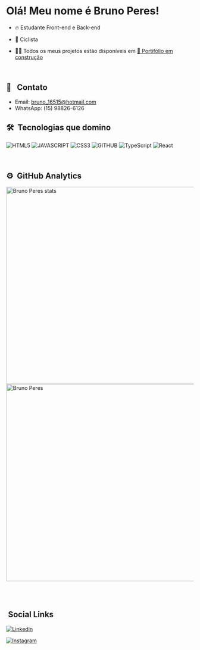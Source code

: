 <h1> Olá! Meu nome é Bruno Peres!</h1>

- 🔥 Estudante Front-end e Back-end

- :bicyclist: Ciclista 

- 👨‍💻 Todos os meus projetos estão disponíveis em [🚨 Portifólio em construção ]()

<br>

## 📩 &nbsp; Contato

- Email: bruno_16515@hotmail.com
- WhatsApp: (15) 98826-6126

## 🛠 &nbsp;Tecnologias que domino

<img align="center" alt="HTML5" 
src="https://img.shields.io/badge/HTML5-E34F26?style=for-the-badge&logo=html5&logoColor=white">
<img align="center" alt="JAVASCRIPT" 
src="https://img.shields.io/badge/JavaScript-F7DF1E?style=for-the-badge&logo=javascript&logoColor=black">
<img align="center" alt="CSS3" 
src="https://img.shields.io/badge/CSS3-1572B6?style=for-the-badge&logo=css3&logoColor=white">
<img align="center" alt="GITHUB"
src="https://img.shields.io/badge/GitHub-100000?style=for-the-badge&logo=github&logoColor=white"> 
<img align="center" alt="TypeScript" src="https://img.shields.io/badge/typescript-%23007ACC.svg?style=for-the-badge&logo=typescript&logoColor=white">
<img align="center" alt="React" src="https://img.shields.io/badge/react-%2320232a.svg?style=for-the-badge&logo=react&logoColor=%2361DAFB">

<br>

## ⚙️ &nbsp;GitHub Analytics

<p align="left">

<img width="530em" src="https://github-readme-stats.vercel.app/api?username=BrunoPdSilva&show_icons=true&theme=radical" alt="Bruno Peres stats"/>
  
<img width="530em" src="https://github-readme-stats.vercel.app/api/top-langs/?username=BrunoPdSilva&layout=compact&theme=radical" alt="Bruno Peres"/>
</p>

<br><br>

## &nbsp;Social Links

[![Linkedin](https://img.shields.io/badge/LinkedIn-0077B5?style=for-the-badge&logo=linkedin&logoColor=white)](https://www.linkedin.com/in/bruno-peres-da-silva-918091178/) 

[![Instagram](https://img.shields.io/badge/Instagram-E4405F?style=for-the-badge&logo=instagram&logoColor=white)](https://www.instagram.com/brunopd_silva/) 
